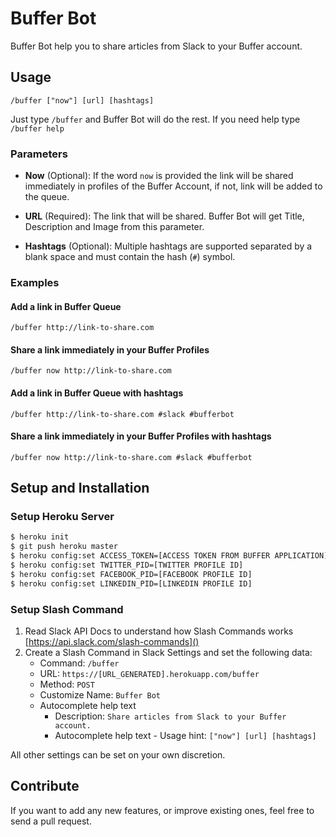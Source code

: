 # Buffer Bot

Buffer Bot help you to share articles from Slack to your Buffer account.

## Usage

`/buffer ["now"] [url] [hashtags]`

Just type `/buffer` and Buffer Bot will do the rest. If you need help type `/buffer help`

### Parameters

- **Now** (Optional): If the word `now` is provided the link will be shared immediately in profiles of the Buffer Account, if not, link will be added to the queue.

- **URL** (Required): The link that will be shared. Buffer Bot will get Title, Description and Image from this parameter.

- **Hashtags** (Optional): Multiple hashtags are supported separated by a blank space and must contain the hash (`#`) symbol.

### Examples

#### Add a link in Buffer Queue

`/buffer http://link-to-share.com`

#### Share a link immediately in your Buffer Profiles

`/buffer now http://link-to-share.com`

#### Add a link in Buffer Queue with hashtags

`/buffer http://link-to-share.com #slack #bufferbot`

#### Share a link immediately in your Buffer Profiles with hashtags

`/buffer now http://link-to-share.com #slack #bufferbot`


## Setup and Installation

### Setup Heroku Server

```bash
$ heroku init
$ git push heroku master
$ heroku config:set ACCESS_TOKEN=[ACCESS TOKEN FROM BUFFER APPLICATION]
$ heroku config:set TWITTER_PID=[TWITTER PROFILE ID]
$ heroku config:set FACEBOOK_PID=[FACEBOOK PROFILE ID]
$ heroku config:set LINKEDIN_PID=[LINKEDIN PROFILE ID]
```

### Setup Slash Command

1. Read Slack API Docs to understand how Slash Commands works [https://api.slack.com/slash-commands]()
2. Create a Slash Command in Slack Settings and set the following data:
    - Command: `/buffer`
    - URL: `https://[URL_GENERATED].herokuapp.com/buffer`
    - Method: `POST`
    - Customize Name: `Buffer Bot`
    - Autocomplete help text
        - Description: `Share articles from Slack to your Buffer account.`
        - Autocomplete help text - Usage hint: `["now"] [url] [hashtags]`

All other settings can be set on your own discretion.

## Contribute

If you want to add any new features, or improve existing ones, feel free to send a pull request.